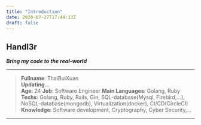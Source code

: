 ```yaml
---
title: "Introduction"
date: 2020-07-27T17:44:13Z
draft: false
---
```

## <strong>Handl3r</strong>
<strong><em>Bring my code to the real-world</em></strong>
***
> <strong>Fullname</strong>: ThaiBuiXuan  
> <strong>Updating...</strong>  
> <strong>Age</strong>: 24
> <strong>Job</strong>: Software Engineer
> <strong>Main Languages</strong>: Golang, Ruby    
> <strong>Techs</strong>: Golang, Ruby, Rails, Gin, SQL-database(Mysql, Firebird,...), NoSQL-database(mongodb), Virtualization(docker), CI/CD(CircleCI)  
> <strong>Knowledge</strong>: Software development, Cryptography, Cyber Security,... 
***





